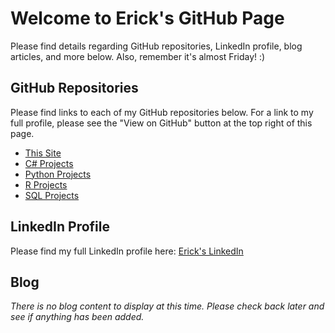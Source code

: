 # Welcome to Erick's GitHub Page
Please find details regarding GitHub repositories, LinkedIn profile, blog articles, and more below. 
Also, remember it's almost Friday! :)

## GitHub Repositories
Please find links to each of my GitHub repositories below. For a link to my full profile, please see the "View on GitHub" button at the top right of this page. 
- [This Site](https://github.com/frederickm13/frederickm13.github.io)
- [C# Projects](https://github.com/frederickm13/CS_Projects)
- [Python Projects](https://github.com/frederickm13/Python_Projects)
- [R Projects](https://github.com/frederickm13/R_Projects)
- [SQL Projects](https://github.com/frederickm13/SQL_Projects)

## LinkedIn Profile
Please find my full LinkedIn profile here: [Erick's LinkedIn](www.linkedin.com/in/frederick-erick-mccollum-604184104)

## Blog
_There is no blog content to display at this time. Please check back later and see if anything has been added._
